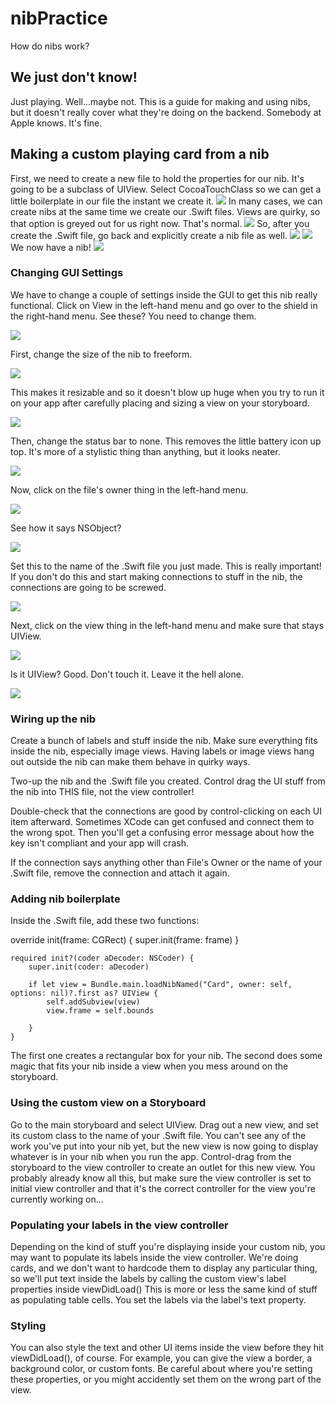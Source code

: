 # nibPractice
How do nibs work?
## We just don't know!
Just playing. Well...maybe not. This is a guide for making and using nibs, but it doesn't really cover what they're doing on the backend. Somebody at Apple knows. It's fine.
## Making a custom playing card from a nib
First, we need to create a new file to hold the properties for our nib. It's going to be a subclass of UIView. Select CocoaTouchClass so we can get a little boilerplate in our file the instant we create it.
![](https://cloud.githubusercontent.com/assets/19174201/21356585/325fb2c6-c6a0-11e6-8212-ebfd00eb4fac.png)
In many cases, we can create nibs at the same time we create our .Swift files. Views are quirky, so that option is greyed out for us right now. That's normal.
![](https://cloud.githubusercontent.com/assets/19174201/21356593/3b8b4d4c-c6a0-11e6-8611-6f4f543d4590.png)
So, after you create the .Swift file, go back and explicitly create a nib file as well.
![](https://cloud.githubusercontent.com/assets/19174201/21356601/3fea8254-c6a0-11e6-93e2-c22687d250e7.png)
![](https://cloud.githubusercontent.com/assets/19174201/21356623/538bf48c-c6a0-11e6-8a73-6bef924030b9.png)
We now have a nib!
![](https://cloud.githubusercontent.com/assets/19174201/21356627/583aff0a-c6a0-11e6-8c49-dbd56b71ecc7.png)
### Changing GUI Settings
We have to change a couple of settings inside the GUI to get this nib really functional. Click on View in the left-hand menu and go over to the shield in the right-hand menu. See these? You need to change them.

![](https://cloud.githubusercontent.com/assets/19174201/21356631/5c87a478-c6a0-11e6-8035-6bee3463047f.png)

First, change the size of the nib to freeform. 

![](https://cloud.githubusercontent.com/assets/19174201/21356636/637be2f8-c6a0-11e6-871e-f59caeb2fc39.png)

This makes it resizable and so it doesn't blow up huge when you try to run it on your app after carefully placing and sizing a view on your storyboard.

![](https://cloud.githubusercontent.com/assets/19174201/21356684/8ae33012-c6a0-11e6-9b93-66ba5a790057.png)

Then, change the status bar to none. This removes the little battery icon up top. It's more of a stylistic thing than anything, but it looks neater.

![](https://cloud.githubusercontent.com/assets/19174201/21356638/6871752a-c6a0-11e6-97e3-ca6755c38b5b.png)

Now, click on the file's owner thing in the left-hand menu. 

![](https://cloud.githubusercontent.com/assets/19174201/21356685/8ae77e88-c6a0-11e6-94a8-1e48ced7e88b.png)

See how it says NSObject? 

![](https://cloud.githubusercontent.com/assets/19174201/21356682/8ae23932-c6a0-11e6-9f81-edb1fe64518a.png)

Set this to the name of the .Swift file you just made. This is really important! If you don't do this and start making connections to stuff in the nib, the connections are going to be screwed.

![](https://cloud.githubusercontent.com/assets/19174201/21356683/8ae2b33a-c6a0-11e6-8849-7bb311583826.png)

Next, click on the view thing in the left-hand menu and make sure that stays UIView. 

![](https://cloud.githubusercontent.com/assets/19174201/21356680/8adf4fce-c6a0-11e6-8d5c-1bc2e40220e4.png)

Is it UIView? Good. Don't touch it. Leave it the hell alone.

![](https://cloud.githubusercontent.com/assets/19174201/21356681/8adf439e-c6a0-11e6-8e96-2dcb42572c47.png)

### Wiring up the nib
Create a bunch of labels and stuff inside the nib. Make sure everything fits inside the nib, especially image views. Having labels or image views hang out outside the nib can make them behave in quirky ways.

Two-up the nib and the .Swift file you created. Control drag the UI stuff from the nib into THIS file, not the view controller!

Double-check that the connections are good by control-clicking on each UI item afterward. Sometimes XCode can get confused and connect them to the wrong spot. Then you'll get a confusing error message about how the key isn't compliant and your app will crash.

If the connection says anything other than File's Owner or the name of your .Swift file, remove the connection and attach it again.
### Adding nib boilerplate
Inside the .Swift file, add these two functions:

override init(frame: CGRect) {
        super.init(frame: frame)
    }
    
    required init?(coder aDecoder: NSCoder) {
        super.init(coder: aDecoder)
        
        if let view = Bundle.main.loadNibNamed("Card", owner: self, options: nil)?.first as? UIView {
            self.addSubview(view)
            view.frame = self.bounds
            
        }
    }

The first one creates a rectangular box for your nib. The second does some magic that fits your nib inside a view when you mess around on the storyboard.
### Using the custom view on a Storyboard
Go to the main storyboard and select UIView. Drag out a new view, and set its custom class to the name of your .Swift file. You can't see any of the work you've put into your nib yet, but the new view is now going to display whatever is in your nib when you run the app.
Control-drag from the storyboard to the view controller to create an outlet for this new view. 
You probably already know all this, but make sure the view controller is set to initial view controller and that it's the correct controller for the view you're currently working on...
### Populating your labels in the view controller
Depending on the kind of stuff you're displaying inside your custom nib, you may want to populate its labels inside the view controller.
We're doing cards, and we don't want to hardcode them to display any particular thing, so we'll put text inside the labels by calling the custom view's label properties inside viewDidLoad()
This is more or less the same kind of stuff as populating table cells. You set the labels via the label's text property.
### Styling
You can also style the text and other UI items inside the view before they hit viewDidLoad(), of course. For example, you can give the view a border, a background color, or custom fonts.
Be careful about where you're setting these properties, or you might accidently set them on the wrong part of the view.

